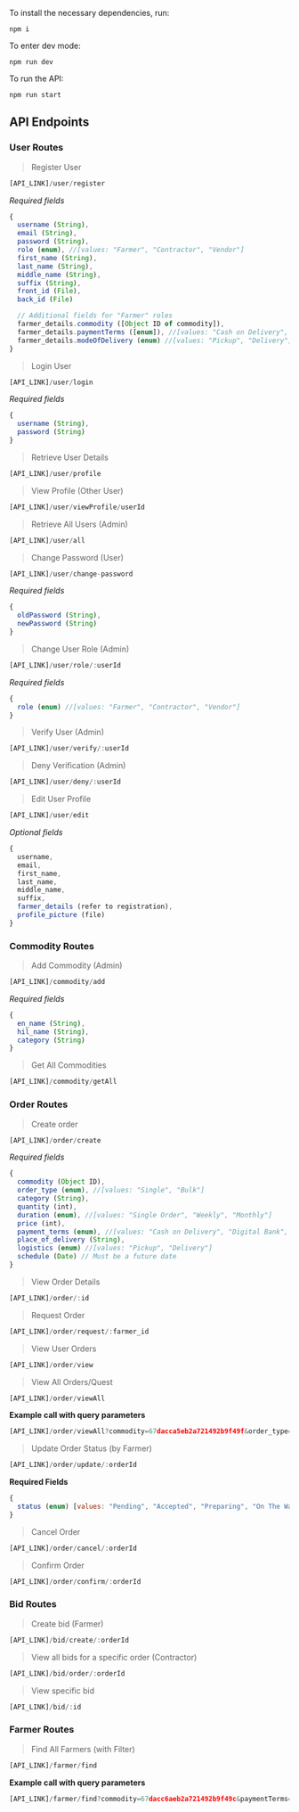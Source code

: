 To install the necessary dependencies, run:
```
npm i
```

To enter dev mode:
```
npm run dev
```

To run the API:
```
npm run start
```
## API Endpoints
### User Routes
> Register User
```javascript
[API_LINK]/user/register
```
*Required fields*
```javascript
{
  username (String),
  email (String),
  password (String),
  role (enum), //[values: "Farmer", "Contractor", "Vendor"]
  first_name (String),
  last_name (String),
  middle_name (String),
  suffix (String),
  front_id (File),
  back_id (File)

  // Additional fields for "Farmer" roles
  farmer_details.commodity ([Object ID of commodity]),
  farmer_details.paymentTerms ([enum]), //[values: "Cash on Delivery", "E-Wallet (GCash/Maya)", "Digital Bank Transfer"],
  farmer_details.modeOfDelivery (enum) //[values: "Pickup", "Delivery"]
}
```

> Login User
```javascript
[API_LINK]/user/login
```
*Required fields*
```javascript
{
  username (String),
  password (String)
}
```

> Retrieve User Details
```javascript
[API_LINK]/user/profile
```

> View Profile (Other User)
```javascript
[API_LINK]/user/viewProfile/userId
```

> Retrieve All Users (Admin)
```javascript
[API_LINK]/user/all
```

> Change Password (User)
```javascript
[API_LINK]/user/change-password
```
*Required fields*
```javascript
{
  oldPassword (String),
  newPassword (String)
}
```

> Change User Role (Admin)
```javascript
[API_LINK]/user/role/:userId
```
*Required fields*
```javascript
{
  role (enum) //[values: "Farmer", "Contractor", "Vendor"]
}
```

> Verify User (Admin)
```javascript
[API_LINK]/user/verify/:userId
```

> Deny Verification (Admin)
```javascript
[API_LINK]/user/deny/:userId
```

> Edit User Profile
```javascript
[API_LINK]/user/edit
```
*Optional fields*
```javascript
{
  username,
  email,
  first_name,
  last_name,
  middle_name,
  suffix,
  farmer_details (refer to registration),
  profile_picture (file)
}
```

### Commodity Routes
> Add Commodity (Admin)
```javascript
[API_LINK]/commodity/add
```
*Required fields*
```javascript
{
  en_name (String),
  hil_name (String),
  category (String)
}
```

> Get All Commodities
```javascript
[API_LINK]/commodity/getAll
```

### Order Routes
> Create order
```javascript
[API_LINK]/order/create
```
*Required fields*
```javascript
{
  commodity (Object ID),
  order_type (enum), //[values: "Single", "Bulk"]
  category (String),
  quantity (int),
  duration (enum), //[values: "Single Order", "Weekly", "Monthly"]
  price (int),
  payment_terms (enum), //[values: "Cash on Delivery", "Digital Bank", "E-Wallet (GCash/Maya)"],
  place_of_delivery (String),
  logistics (enum) //[values: "Pickup", "Delivery"]
  schedule (Date) // Must be a future date
}
```

> View Order Details
```javascript
[API_LINK]/order/:id
```

> Request Order
```javascript
[API_LINK]/order/request/:farmer_id
```

> View User Orders
```javascript
[API_LINK]/order/view
```

> View All Orders/Quest
```javascript
[API_LINK]/order/viewAll
```

**Example call with query parameters**
```javascript
[API_LINK]/order/viewAll?commodity=67dacca5eb2a721492b9f49f&order_type=Single&schedule=2025-03-28
```

> Update Order Status (by Farmer)
```javascript
[API_LINK]/order/update/:orderId
```

**Required Fields**
```javascript
{
  status (enum) [values: "Pending", "Accepted", "Preparing", "On The Way", "Delivered"]
}
```

> Cancel Order
```javascript
[API_LINK]/order/cancel/:orderId
```

> Confirm Order
```javascript
[API_LINK]/order/confirm/:orderId
```

### Bid Routes
> Create bid (Farmer)
```javascript
[API_LINK]/bid/create/:orderId
```

> View all bids for a specific order (Contractor)
```javascript
[API_LINK]/bid/order/:orderId
```

> View specific bid
```javascript
[API_LINK]/bid/:id
```

### Farmer Routes
> Find All Farmers (with Filter)
```javascript
[API_LINK]/farmer/find
```

**Example call with query parameters**
```javascript
[API_LINK]/farmer/find?commodity=67dacc6aeb2a721492b9f49c&paymentTerms=Cash%20on%20Delivery&modeOfDelivery=Pickup
```
